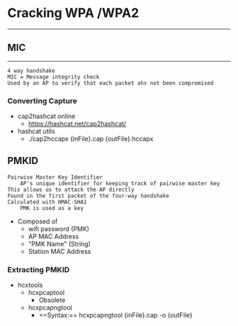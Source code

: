# Cracking WPA /WPA2
***
## MIC
***
	4 way handshake
	MIC = Message integrity check
	Used by an AP to verify that each packet ahs not been compromised
### Converting Capture
- cap2hashcat online
	- https://hashcat.net/cap2hashcat/
- hashcat utils
	- ./cap2hccapx {inFile}.cap {outFile}.hccapx
## PMKID
	Pairwise Master Key Identifier
		AP's unique identifier for keeping track of pairwise master key
	This allows us to attack the AP directly
	Found in the first packet of the four-way handshake 
	Calculated with HMAC-SHA1
		PMK is used as a key
- Composed of 
	- wifi password (PMK)
	- AP MAC Address
	- "PMK Name" (String)
	- Station MAC Address
### Extracting PMKID
- hcxtools
	- hcxpcaptool 
		- Obsolete
	- hcxpcapngtool
		- ==Syntax:==  hcxpcapngtool {inFile}.cap -o {outFile}